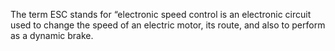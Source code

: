  The term ESC stands for “electronic speed control is an electronic circuit used to change the speed of an electric motor, its route, and also to perform as a dynamic brake.
